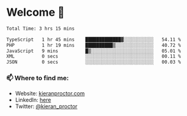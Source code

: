 # Welcome 🦘

<!--START_SECTION:waka-->

```txt
Total Time: 3 hrs 15 mins

TypeScript   1 hr 45 mins    █████████████▓░░░░░░░░░░░   54.11 %
PHP          1 hr 19 mins    ██████████▒░░░░░░░░░░░░░░   40.72 %
JavaScript   9 mins          █▒░░░░░░░░░░░░░░░░░░░░░░░   05.01 %
XML          0 secs          ░░░░░░░░░░░░░░░░░░░░░░░░░   00.11 %
JSON         0 secs          ░░░░░░░░░░░░░░░░░░░░░░░░░   00.03 %
```

<!--END_SECTION:waka-->

### 📫 Where to find me:

-   Website: [kieranproctor.com](https://kieranproctor.com/)
-   LinkedIn: [here](https://www.linkedin.com/in/kieran-proctor-086b5a159/)
-   Twitter: [@kieran_proctor](https://twitter.com/kieran_proctor)
